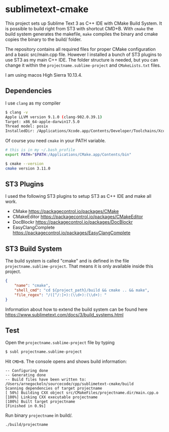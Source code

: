 # sublimetext-cmake
This project sets up Sublime Text 3 as C++ IDE with CMake Build System. It is possible to build right from ST3 with shortcut CMD+B. With `cmake` the build system generates the makefile, `make` compiles the binary and cmake copies the binary to the build/ folder.

The repository contains all required files for proper CMake configuration and a basic src/main.cpp file. However I installed a bunch of ST3 plugins to use ST3 as my main C++ IDE. The folder structure is needed, but you can change it within the `projectname.sublime-project` and `CMakeLists.txt` files.

I am using macos High Sierra 10.13.4. 

## Dependencies
I use `clang` as my compiler

```bash
$ clang -v
Apple LLVM version 9.1.0 (clang-902.0.39.1)
Target: x86_64-apple-darwin17.5.0
Thread model: posix
InstalledDir: /Applications/Xcode.app/Contents/Developer/Toolchains/XcodeDefault.xctoolchain/usr/bin
```

Of course you need `cmake` in your PATH variable.
```bash
# this is in my ~/.bash_profile
export PATH="$PATH:/Applications/CMake.app/Contents/bin"
```

```bash
$ cmake --version
cmake version 3.11.0
```

## ST3 Plugins
I used the following ST3 plugins to setup ST3 as C++ IDE and make all work.

- CMake https://packagecontrol.io/packages/CMake
- CMakeEditor https://packagecontrol.io/packages/CMakeEditor
- DocBlockr https://packagecontrol.io/packages/DocBlockr
- EasyClangComplete https://packagecontrol.io/packages/EasyClangComplete

## ST3 Build System
The build system is called "cmake" and is defined in the file `projectname.sublime-project`. That means it is only available inside this project. 

```json
{
    "name": "cmake",
    "shell_cmd": "cd ${project_path}/build && cmake .. && make",
    "file_regex": "/([^/:]+):(\\d+):(\\d+): "
}
```

Information about how to extend the build system can be found here https://www.sublimetext.com/docs/3/build_systems.html

## Test
Open the `projectname.sublime-project` file by typing

```bash
$ subl projectname.sublime-project
```

Hit `CMD+B`. The console opens and shows build information:

```
-- Configuring done
-- Generating done
-- Build files have been written to: /Users/arnegockeln/sourcecode/cpp/sublimetext-cmake/build
Scanning dependencies of target projectname
[ 50%] Building CXX object src/CMakeFiles/projectname.dir/main.cpp.o
[100%] Linking CXX executable projectname
[100%] Built target projectname
[Finished in 0.9s]
```

Run binary `projectname` in build/.

```bash
./build/projectname
```
